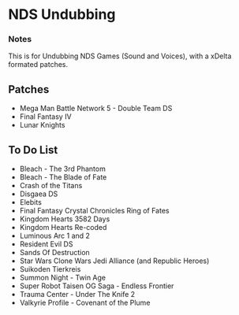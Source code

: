# NDS Undubbing
### Notes
This is for Undubbing NDS Games (Sound and Voices), with a xDelta formated patches.

## Patches

- Mega Man Battle Network 5 - Double Team DS
- Final Fantasy IV
- Lunar Knights

## To Do List

- Bleach - The 3rd Phantom
- Bleach - The Blade of Fate
- Crash of the Titans
- Disgaea DS
- Elebits
- Final Fantasy Crystal Chronicles Ring of Fates
- Kingdom Hearts 3582 Days
- Kingdom Hearts Re-coded
- Luminous Arc 1 and 2
- Resident Evil DS 
- Sands Of Destruction
- Star Wars Clone Wars Jedi Alliance (and Republic Heroes)
- Suikoden Tierkreis
- Summon Night - Twin Age
- Super Robot Taisen OG Saga - Endless Frontier
- Trauma Center - Under The Knife 2
- Valkyrie Profile - Covenant of the Plume